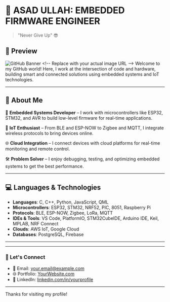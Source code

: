 # 👋 ASAD ULLAH: EMBEDDED FIRMWARE ENGINEER

>"Never Give Up" 😎
## 📸 Preview

![GitHub Banner]([https://your-image-link-here.com/banner.png](https://www.google.com/url?sa=i&url=https%3A%2F%2Fstock.adobe.com%2Fsearch%3Fk%3Dmicrocontroller&psig=AOvVaw1VVEmLtP62-9jKTT6Qbhtz&ust=1754650432798000&source=images&cd=vfe&opi=89978449&ved=0CBIQjRxqFwoTCIiCw7HE-I4DFQAAAAAdAAAAABAE)) <!-- Replace with your actual image URL -->
Welcome to my GitHub world! Here, I work at the intersection of code and hardware, building smart and connected solutions using embedded systems and IoT technologies.

---

## 🔧 About Me

🎯 **Embedded Systems Developer** – I work with microcontrollers like ESP32, STM32, and AVR to build low-level firmware for real-time applications.

📡 **IoT Enthusiast** – From BLE and ESP-NOW to Zigbee and MQTT, I integrate wireless protocols to bring devices online.

🌐 **Cloud Integration** – I connect devices with cloud platforms for real-time monitoring and remote control.

🛠 **Problem Solver** – I enjoy debugging, testing, and optimizing embedded systems to get the best performance.

---

## 💻 Languages & Technologies

- **Languages**: C, C++, Python, JavaScript, QML
- **Microcontrollers**: ESP32, STM32, NRF52, PIC, 8051, Raspberry Pi
- **Protocols**: BLE, ESP-NOW, Zigbee, LoRa, MQTT
- **IDEs & Tools**: VS Code, PlatformIO, STM32CubeIDE, Arduino IDE, Keil, MPLAB, NRF Connect
- **Clouds**: AWS IoT, Google Cloud
- **Databases**: PostgreSQL, Firebase

---



---

### 🔗 Let's Connect

- 📧 Email: your.email@example.com  
- 🌐 Portfolio: [YourWebsite.com](https://yourwebsite.com)  
- 📝 LinkedIn: [linkedin.com/in/yourprofile](https://linkedin.com/in/yourprofile)

---

Thanks for visiting my profile!

